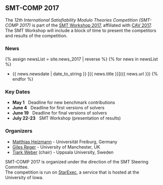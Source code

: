 ## SMT-COMP 2017

The *12th International Satisfiability Modulo Theories Competition
(SMT-COMP 2017)* is part of the
[SMT Workshop 2017](http://smt-workshop.cs.uiowa.edu/2017/),
affiliated with [CAV 2017](http://cavconference.org/2017/).
The SMT Workshop will include a block of time to present
the competitors and results of the competition.

### News
{% assign newsList = site.news_2017 | reverse %}
{% for news in newsList %}
- <span class="date">{{ news.newsdate | date_to_string }}</span> [{{ news.title }}]({{ news.url }})
{% endfor %}

### Key Dates
- **May 1** &nbsp; Deadline for new benchmark contributions
- **June 4** &nbsp; Deadline for first versions of solvers
- **June 19** &nbsp; Deadline for final versions of solvers
- **July 22-23** &nbsp; SMT Workshop (presentation of results)

### Organizers

- [Matthias Heizmann](https://swt.informatik.uni-freiburg.de/staff/heizmann) - Universit&auml;t Freiburg, Germany
- [Giles Reger](http://www.cs.man.ac.uk/~regerg/) - University of Manchester, UK
- [Tjark Weber](http://user.it.uu.se/~tjawe125/) (chair) - Uppsala University, Sweden

SMT-COMP 2017 is organized under the direction of the SMT Steering
Committee.
<br/>
The competition is run on [StarExec](https://www.starexec.org),
a service that is hosted at the University of Iowa.
